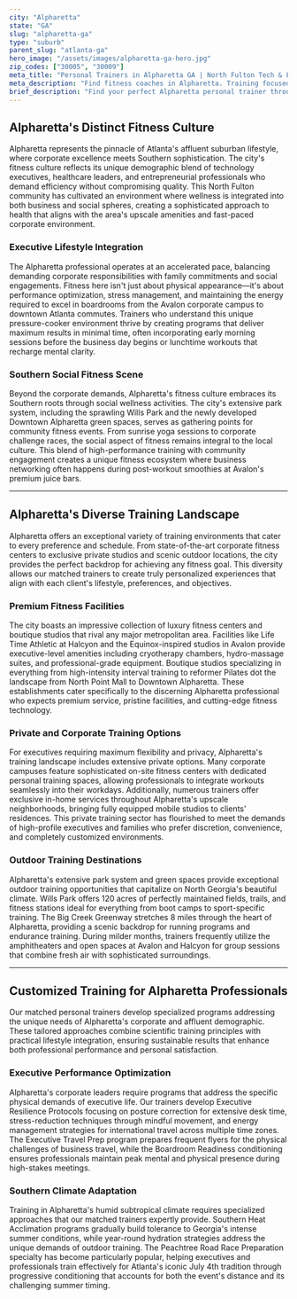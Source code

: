 ```yaml
---
city: "Alpharetta"
state: "GA"
slug: "alpharetta-ga"
type: "suburb"
parent_slug: "atlanta-ga"
hero_image: "/assets/images/alpharetta-ga-hero.jpg"
zip_codes: ["30005", "30009"]
meta_title: "Personal Trainers in Alpharetta GA | North Fulton Tech & Family Wellness"
meta_description: "Find fitness coaches in Alpharetta. Training focused on technology corridor executives, family fitness, and utilizing the Ameris Bank Amphitheatre area."
brief_description: "Find your perfect Alpharetta personal trainer through our exclusive matching service designed for Atlanta's corporate elite. We connect busy executives and affluent professionals with certified trainers who specialize in high-intensity interval training, executive stress management, and Southern heat adaptation. Whether you prefer private sessions at Avalon's luxury fitness centers, outdoor workouts at Wills Park, or convenient corporate campus training, we match you with experts who understand your demanding schedule. Our vetted trainers create customized programs for weight management, performance enhancement, and sustainable results. Start transforming your fitness journey with Alpharetta's premier trainer matching service today."
---
```

## Alpharetta's Distinct Fitness Culture

Alpharetta represents the pinnacle of Atlanta's affluent suburban lifestyle, where corporate excellence meets Southern sophistication. The city's fitness culture reflects its unique demographic blend of technology executives, healthcare leaders, and entrepreneurial professionals who demand efficiency without compromising quality. This North Fulton community has cultivated an environment where wellness is integrated into both business and social spheres, creating a sophisticated approach to health that aligns with the area's upscale amenities and fast-paced corporate environment.

### Executive Lifestyle Integration

The Alpharetta professional operates at an accelerated pace, balancing demanding corporate responsibilities with family commitments and social engagements. Fitness here isn't just about physical appearance—it's about performance optimization, stress management, and maintaining the energy required to excel in boardrooms from the Avalon corporate campus to downtown Atlanta commutes. Trainers who understand this unique pressure-cooker environment thrive by creating programs that deliver maximum results in minimal time, often incorporating early morning sessions before the business day begins or lunchtime workouts that recharge mental clarity.

### Southern Social Fitness Scene

Beyond the corporate demands, Alpharetta's fitness culture embraces its Southern roots through social wellness activities. The city's extensive park system, including the sprawling Wills Park and the newly developed Downtown Alpharetta green spaces, serves as gathering points for community fitness events. From sunrise yoga sessions to corporate challenge races, the social aspect of fitness remains integral to the local culture. This blend of high-performance training with community engagement creates a unique fitness ecosystem where business networking often happens during post-workout smoothies at Avalon's premium juice bars.

---

## Alpharetta's Diverse Training Landscape

Alpharetta offers an exceptional variety of training environments that cater to every preference and schedule. From state-of-the-art corporate fitness centers to exclusive private studios and scenic outdoor locations, the city provides the perfect backdrop for achieving any fitness goal. This diversity allows our matched trainers to create truly personalized experiences that align with each client's lifestyle, preferences, and objectives.

### Premium Fitness Facilities

The city boasts an impressive collection of luxury fitness centers and boutique studios that rival any major metropolitan area. Facilities like Life Time Athletic at Halcyon and the Equinox-inspired studios in Avalon provide executive-level amenities including cryotherapy chambers, hydro-massage suites, and professional-grade equipment. Boutique studios specializing in everything from high-intensity interval training to reformer Pilates dot the landscape from North Point Mall to Downtown Alpharetta. These establishments cater specifically to the discerning Alpharetta professional who expects premium service, pristine facilities, and cutting-edge fitness technology.

### Private and Corporate Training Options

For executives requiring maximum flexibility and privacy, Alpharetta's training landscape includes extensive private options. Many corporate campuses feature sophisticated on-site fitness centers with dedicated personal training spaces, allowing professionals to integrate workouts seamlessly into their workdays. Additionally, numerous trainers offer exclusive in-home services throughout Alpharetta's upscale neighborhoods, bringing fully equipped mobile studios to clients' residences. This private training sector has flourished to meet the demands of high-profile executives and families who prefer discretion, convenience, and completely customized environments.

### Outdoor Training Destinations

Alpharetta's extensive park system and green spaces provide exceptional outdoor training opportunities that capitalize on North Georgia's beautiful climate. Wills Park offers 120 acres of perfectly maintained fields, trails, and fitness stations ideal for everything from boot camps to sport-specific training. The Big Creek Greenway stretches 8 miles through the heart of Alpharetta, providing a scenic backdrop for running programs and endurance training. During milder months, trainers frequently utilize the amphitheaters and open spaces at Avalon and Halcyon for group sessions that combine fresh air with sophisticated surroundings.

---

## Customized Training for Alpharetta Professionals

Our matched personal trainers develop specialized programs addressing the unique needs of Alpharetta's corporate and affluent demographic. These tailored approaches combine scientific training principles with practical lifestyle integration, ensuring sustainable results that enhance both professional performance and personal satisfaction.

### Executive Performance Optimization

Alpharetta's corporate leaders require programs that address the specific physical demands of executive life. Our trainers develop Executive Resilience Protocols focusing on posture correction for extensive desk time, stress-reduction techniques through mindful movement, and energy management strategies for international travel across multiple time zones. The Executive Travel Prep program prepares frequent flyers for the physical challenges of business travel, while the Boardroom Readiness conditioning ensures professionals maintain peak mental and physical presence during high-stakes meetings.

### Southern Climate Adaptation

Training in Alpharetta's humid subtropical climate requires specialized approaches that our matched trainers expertly provide. Southern Heat Acclimation programs gradually build tolerance to Georgia's intense summer conditions, while year-round hydration strategies address the unique demands of outdoor training. The Peachtree Road Race Preparation specialty has become particularly popular, helping executives and professionals train effectively for Atlanta's iconic July 4th tradition through progressive conditioning that accounts for both the event's distance and its challenging summer timing.